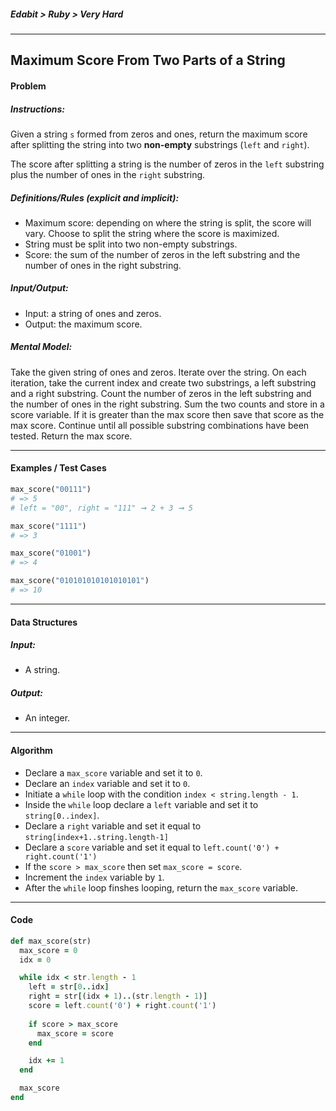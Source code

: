 ##### Edabit > Ruby > Very Hard

---

## Maximum Score From Two Parts of a String

#### Problem

##### Instructions:

Given a string `s` formed from zeros and ones, return the maximum score after splitting the string into two **non-empty** substrings (`left` and `right`).

The score after splitting a string is the number of zeros in the `left` substring plus the number of ones in the `right` substring.

##### Definitions/Rules (explicit and implicit):

* Maximum score: depending on where the string is split, the score will vary. Choose to split the string where the score is maximized.
* String must be split into two non-empty substrings.
* Score: the sum of the number of zeros in the left substring and the number of ones in the right substring.

##### Input/Output:

* Input: a string of ones and zeros.
* Output: the maximum score.

##### Mental Model:

Take the given string of ones and zeros. Iterate over the string. On each iteration, take the current index and create two substrings, a left substring and a right substring. Count the number of zeros in the left substring and the number of ones in the right substring. Sum the two counts and store in a score variable. If it is greater than the max score then save that score as the max score. Continue until all possible substring combinations have been tested. Return the max score. 

---

#### Examples / Test Cases

```ruby
max_score("00111")
# => 5
# left = "00", right = "111" ➞ 2 + 3 ➞ 5

max_score("1111")
# => 3

max_score("01001")
# => 4

max_score("010101010101010101")
# => 10
```

---

#### Data Structures

##### Input:

* A string.

##### Output:

* An integer.

---

#### Algorithm

* Declare a `max_score` variable and set it to `0`.
* Declare an `index` variable and set it to `0`.
* Initiate a `while` loop with the condition `index < string.length - 1`.
* Inside the `while` loop declare a `left` variable and set it to `string[0..index]`.
* Declare a `right` variable and set it equal to `string[index+1..string.length-1]`
* Declare a `score` variable and set it equal to `left.count('0') + right.count('1')`
* If the `score > max_score` then set `max_score = score`.
* Increment the `index` variable by `1`.
* After the `while` loop finshes looping, return the `max_score` variable.

---

#### Code

```ruby
def max_score(str)
  max_score = 0
  idx = 0

  while idx < str.length - 1
    left = str[0..idx]
    right = str[(idx + 1)..(str.length - 1)]
    score = left.count('0') + right.count('1')
    
    if score > max_score
      max_score = score
    end

    idx += 1
  end

  max_score
end
```

